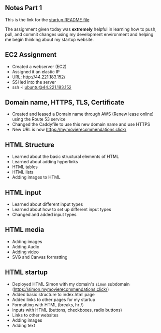 ## Notes Part 1
This is the link for the [startup README file](https://github.com/AldenKim/startup/blob/main/README.md)

The assignment given today was **extremely** helpful in learning how to push, pull, and commit changes using my development environment and helping me begin thinking about my startup website.

## EC2 Assignment
- Created a webserver (EC2)
- Assigned it an elastic IP
- URL: http://44.221.183.152/
- SSHed into the server
- ssh -i <pem key> ubuntu@44.221.183.152

## Domain name, HTTPS, TLS, Certificate
- Created and leased a Domain name through AWS (Renew lease online) using the Route 53 service
- Changed the Caddyfile to use this new domain name and use HTTPS
- New URL is now https://mymovierecommendations.click/

## HTML Structure
- Learned about the basic structural elements of HTML
- Learned about adding hyperlinks <a> </a>
- HTML tables
- HTML lists
- Adding images to HTML

## HTML input
- Learned about different input types
- Learned about how to set up different input types
- Changed and added input types

## HTML media
- Adding images
- Adding Audio
- Adding video
- SVG and Canvas formatting

## HTML startup
- Deployed HTML Simon with my domain's `simon` subdomain (https://simon.mymovierecommendations.click/)
- Added basic structure to index.html page
- Added links to other pages for my startup
- Formatting with HTML (breaks, hr /)
- Inputs with HTML (buttons, checkboxes, radio buttons)
- Links to other websites
- Adding images
- Adding text

